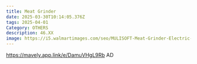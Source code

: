 ```yaml
---
title: Meat Grinder
date: 2025-03-30T10:14:05.376Z
tags: 2025-04-01
Category: OTHERS
description: 46.XX
image: https://i5.walmartimages.com/seo/MULISOFT-Meat-Grinder-Electric-Meat-Grinders-for-Home-Use-2800W-Max-Sausage-Stuffer-Sharp-Black_80c82bc6-7616-4db0-b51a-46543ba7ca39.2f678851bdd04a2d9b8bd5c56b98467d.jpeg?odnHeight=2000&odnWidth=2000&odnBg=FFFFFF
---
```

https://mavely.app.link/e/DamuVHgL9Rb    AD